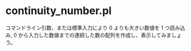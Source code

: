 # continuity_number.pl

コマンドライン引数、または標準入力により 0 よりも大きい数値を 1 つ読み込み, 0 から入力した数値までの連続した数の配列を作成し、表示してみましょう。
